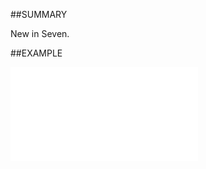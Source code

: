 
##SUMMARY

New in Seven.


##EXAMPLE



![](..\..\Examples\vbs\SOSale.GetSuggestedAppointments.vbs.txt)

